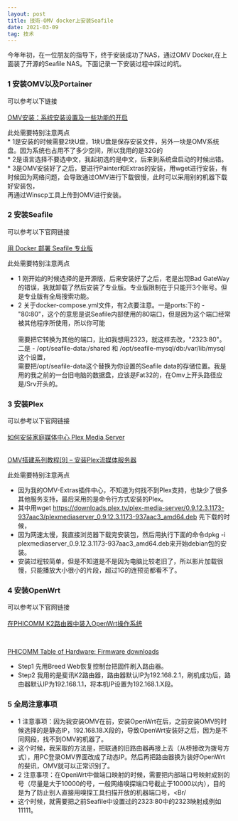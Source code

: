 ```yaml
---
layout: post
title: 技術-OMV docker上安装Seafile
date: 2021-03-09 
tag: 技术
---
```


<p>今年年初，在一位朋友的指导下，终于安装成功了NAS，通过OMV Docker,在上面装了开源的Seafile NAS。下面记录一下安装过程中踩过的坑。</p>

### 1 安装OMV以及Portainer
<p>可以参考以下链接<Br/>
<Br/><a href="https://post.smzdm.com/p/av7z2564/" target="_blank">OMV安装：系统安装设置及一些功能的开启</a></p>
<p>此处需要特别注意两点<Br/>
* 1是安装的时候需要2块U盘，1块U盘是保存安装文件，另外一块是OMV系统盘。因为系统也占用不了多少空间，所以我用的是32G的<Br/> 
* 2是语言选择不要选中文，我起初选的是中文，后来到系统盘启动的时候出错。<Br/>
* 3是OMV安装好了之后，要进行Painter和Extras的安装，用wget进行安装，有时候因为网络问题，会导致通过OMV进行下载很慢，此时可以采用别的机器下载好安装包，<Br/>
再通过Winscp工具上传到OMV进行安装。<Br/>
       
### 2 安装Seafile
<p>可以参考以下官网链接<Br/>
<Br/><a href="https://cloud.seafile.com/published/seafile-manual-cn/docker/pro-edition/%E7%94%A8Docker%E9%83%A8%E7%BD%B2Seafile.md" target="_blank">用 Docker 部署 Seafile 专业版</a></p>
<p>此处需要特别注意两点<Br/>

* 1 刚开始的时候选择的是开源版，后来安装好了之后，老是出现Bad GateWay的错误，我就卸载了然后安装了专业版。专业版限制在于只能开3个账号。但是专业版有全局搜索功能。<Br/>  
* 2 关于docker-compose.yml文件，有2点要注意。一是ports:下的 - "80:80"，这个的意思是说Seafile内部使用的80端口，但是因为这个端口经常被其他程序所使用，所以你可能<Br/>  
 需要把它转换为其他的端口，比如我想用2323，就这样去改，"2323:80"。二是 - /opt/seafile-data:/shared 和 /opt/seafile-mysql/db:/var/lib/mysql  这个设置，<Br/>
 需要把/opt/seafile-data这个替换为你设置的Seafile data的存储位置。我是用的我之前的一台旧电脑的数据盘，应该是Fat32的，在Omv上开头路径应是/Srv开头的。<Br/>
  
### 3 安装Plex
<p>可以参考以下官网链接<Br/>
<Br/><a href="https://linux.cn/article-5932-1.html" target="_blank">如何安装家庭媒体中心 Plex Media Server</a></p>
<Br/><a href="https://www.kanzhun.com/jiaocheng/522729.html" target="_blank">OMV搭建系列教程[9] – 安装Plex流媒体服务器</a></p>
<p>此处需要特别注意两点<Br/>

* 因为我的OMV-Extras插件中心，不知道为何找不到Plex支持，也缺少了很多其他服务支持，最后采用的是命令行方式安装的Plex。<Br/>  
* 其中用wget https://downloads.plex.tv/plex-media-server/0.9.12.3.1173-937aac3/plexmediaserver_0.9.12.3.1173-937aac3_amd64.deb 先下载的时候，<Br/>
* 因为网速太慢，我直接浏览器下载完安装包，然后用执行下面的命令dpkg -i plexmediaserver_0.9.12.3.1173-937aac3_amd64.deb来开始debian包的安装。<Br/>
* 安装过程较简单，但是不知道是不是因为电脑比较老旧了，所以影片加载很慢，只能播放大小很小的片段，超过1G的连预览都看不了。<Br/>  


### 4 安装OpenWrt
<p>可以参考以下官网链接<Br/>
<Br/><a href="https://blog.csdn.net/qingwufeiyang12346/article/details/88753985" target="_blank">在PHICOMM K2路由器中装入OpenWrt操作系统</a></p>
<Br/><p><a href="https://openwrt.org/toh/views/toh_fwdownload<Br/> target="_blank">PHICOMM Table of Hardware: Firmware downloads</a></p>

* Step1 先用Breed Web恢复控制台把固件刷入路由器。<Br/>  
* Step2 我用的是斐讯K2路由器，路由器默认IP为192.168.2.1，刷机成功后，路由器默认IP为192.168.1.1，将本机IP设置为192.168.1.X段。<Br/>  


### 5 全局注意事项
* 1 注意事项：因为我安装OMV在前，安装OpenWrt在后，之前安装OMV的时候选择的是静态IP，192.168.18.X段的，导致OpenWrt安装好之后，因为是不同网段，找不到OMV的机器了。<Br/>  
* 这个时候，我采取的方法是，把联通的旧路由器再接上去（从桥接改为拨号方式），用PC登录OMV界面改成了动态IP。然后再把路由器换为装好OpenWrt的斐讯，OMV就可以正常识别了。<Br/>  
* 2 注意事项：在OpenWrt中做端口映射的时候，需要把内部端口号映射成别的号（尽量是大于10000的号，一般网络嗅探端口号截止于10000以内），目的是为了防止别人直接用嗅探工具扫描开放的机器端口号，<Br/
* 这个时候，就需要把之前Seafile中设置过的2323:80中的2323映射成例如11111。<Br/>  
